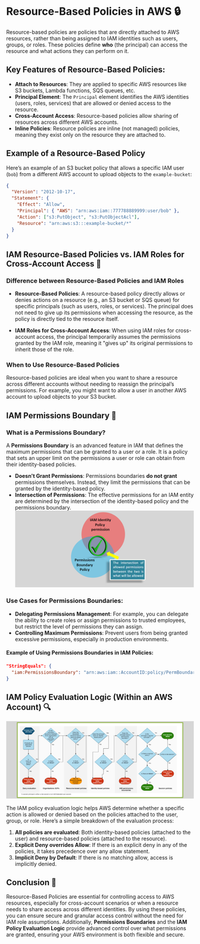 # **Resource-Based Policies in AWS** 🔒

Resource-based policies are policies that are directly attached to AWS resources, rather than being assigned to IAM identities such as users, groups, or roles. These policies define **who** (the principal) can access the resource and what actions they can perform on it.

## Key Features of Resource-Based Policies:

- **Attach to Resources**: They are applied to specific AWS resources like S3 buckets, Lambda functions, SQS queues, etc.
- **Principal Element**: The `Principal` element identifies the AWS identities (users, roles, services) that are allowed or denied access to the resource.
- **Cross-Account Access**: Resource-based policies allow sharing of resources across different AWS accounts.
- **Inline Policies**: Resource policies are inline (not managed) policies, meaning they exist only on the resource they are attached to.

## Example of a Resource-Based Policy

Here’s an example of an S3 bucket policy that allows a specific IAM user (`bob`) from a different AWS account to upload objects to the `example-bucket`:

```json
{
  "Version": "2012-10-17",
  "Statement": {
    "Effect": "Allow",
    "Principal": { "AWS": "arn:aws:iam::777788889999:user/bob" },
    "Action": ["s3:PutObject", "s3:PutObjectAcl"],
    "Resource": "arn:aws:s3:::example-bucket/*"
  }
}
```

## **IAM Resource-Based Policies vs. IAM Roles for Cross-Account Access** 🔄

### **Difference between Resource-Based Policies and IAM Roles**

- **Resource-Based Policies**: A resource-based policy directly allows or denies actions on a resource (e.g., an S3 bucket or SQS queue) for specific principals (such as users, roles, or services). The principal does not need to give up its permissions when accessing the resource, as the policy is directly tied to the resource itself.

- **IAM Roles for Cross-Account Access**: When using IAM roles for cross-account access, the principal temporarily assumes the permissions granted by the IAM role, meaning it "gives up" its original permissions to inherit those of the role.

### **When to Use Resource-Based Policies**

Resource-based policies are ideal when you want to share a resource across different accounts without needing to reassign the principal’s permissions. For example, you might want to allow a user in another AWS account to upload objects to your S3 bucket.

## **IAM Permissions Boundary** 🔐

### **What is a Permissions Boundary?**

A **Permissions Boundary** is an advanced feature in IAM that defines the maximum permissions that can be granted to a user or a role. It is a policy that sets an upper limit on the permissions a user or role can obtain from their identity-based policies.

- **Doesn't Grant Permissions**: Permissions boundaries **do not grant** permissions themselves. Instead, they limit the permissions that can be granted by the identity-based policy.
- **Intersection of Permissions**: The effective permissions for an IAM entity are determined by the intersection of the identity-based policy and the permissions boundary.
  ![permission-boundary](images/permission-boundary.png)

### **Use Cases for Permissions Boundaries**:

- **Delegating Permissions Management**: For example, you can delegate the ability to create roles or assign permissions to trusted employees, but restrict the level of permissions they can assign.
- **Controlling Maximum Permissions**: Prevent users from being granted excessive permissions, especially in production environments.

#### Example of Using Permissions Boundaries in IAM Policies:

```json
"StringEquals": {
  "iam:PermissionsBoundary": "arn:aws:iam::AccountID:policy/PermBoundaryName"
}
```

## **IAM Policy Evaluation Logic (Within an AWS Account)** 🔍

![AWS IAM Policy Evaluation](images/aws-iam-policy-evaluation-login.png)

The IAM policy evaluation logic helps AWS determine whether a specific action is allowed or denied based on the policies attached to the user, group, or role. Here’s a simple breakdown of the evaluation process:

1. **All policies are evaluated**: Both identity-based policies (attached to the user) and resource-based policies (attached to the resource).
2. **Explicit Deny overrides Allow**: If there is an explicit deny in any of the policies, it takes precedence over any allow statement.
3. **Implicit Deny by Default**: If there is no matching allow, access is implicitly denied.

## **Conclusion** 🌟

Resource-Based Policies are essential for controlling access to AWS resources, especially for cross-account scenarios or when a resource needs to share access across different identities. By using these policies, you can ensure secure and granular access control without the need for IAM role assumptions. Additionally, **Permissions Boundaries** and the **IAM Policy Evaluation Logic** provide advanced control over what permissions are granted, ensuring your AWS environment is both flexible and secure.
